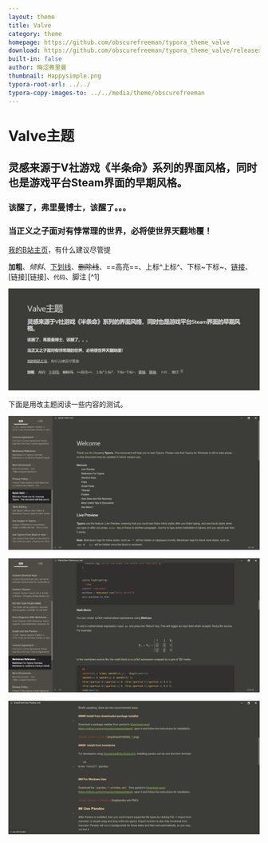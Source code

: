 ```yaml
---
layout: theme
title: Valve
category: theme
homepage: https://github.com/obscurefreeman/typora_theme_valve
download: https://github.com/obscurefreeman/typora_theme_valve/releases
built-in: false
author: 晦涩弗里曼
thumbnail: Happysimple.png
typora-root-url: ../../
typora-copy-images-to: ../../media/theme/obscurefreeman
---
```


# Valve主题

## 灵感来源于V社游戏《半条命》系列的界面风格，同时也是游戏平台Steam界面的早期风格。

### 该醒了，弗里曼博士，该醒了。。。

### 当正义之子面对有悖常理的世界，必将使世界天翻地覆！

[我的B站主页](https://space.bilibili.com/523837807)，有什么建议尽管提

**加粗**、*倾斜*、<u>下划线</u>、~~删除线~~、==高亮==、上标^上标^、下标~下标~、[链接](链接)、[链接][链接]、`代码`、脚注 [^1]

![20231026150918](/media/theme/obscurefreeman/20231026162638.png)

下面是用改主题阅读一些内容的测试。

![20231026150918](/media/theme/obscurefreeman/20231026150918.png)

![20231026151010](/media/theme/obscurefreeman/20231026151010.png)

![20231026150939](/media/theme/obscurefreeman/20231026150939.png)